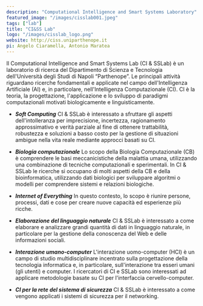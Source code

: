 ```yaml
---
description: "Computational Intelligence and Smart Systems Laboratory"
featured_image: "/images/cisslab001.jpeg"
tags: ["lab"]
title: "CI&SS Lab"
logo: "/images/cisslab_logo.png"
website: http://ciss.uniparthenope.it
pi: Angelo Ciaramella, Antonio Maratea
---
```


Il Computational Intelligence and Smart Systems Lab (CI & SSLab) è un laboratorio di ricerca del Dipartimento di Scienza e Tecnologia dell'Università degli Studi di Napoli “Parthenope”.
Le principali attività riguardano ricerche fondamentali e applicate nel campo dell'Intelligenza Artificiale (AI) e, in particolare, nell'Intelligenza Computazionale (CI).
CI è la teoria, la progettazione, l'applicazione e lo sviluppo di paradigmi computazionali motivati biologicamente e linguisticamente.

* **_Soft Computing_**
CI & SSLab è interessato a sfruttare gli aspetti dell'intolleranza per imprecisione, incertezza, ragionamento approssimativo e verità parziale al fine di ottenere trattabilità, robustezza e soluzioni a basso costo per la gestione di situazioni ambigue nella vita reale mediante approcci basati su CI.

* **_Biologia computazionale_**
Lo scopo della Biologia Computazionale (CB) è comprendere le basi meccanicistiche della malattia umana, utilizzando una combinazione di tecniche computazionali e sperimentali.
In CI & SSLab le ricerche si occupano di molti aspetti della CB e della bioinformatica, utilizzando dati biologici per sviluppare algoritmi o modelli per comprendere sistemi e relazioni biologiche.

* **_Internet of Everything_**
In questo contesto, lo scopo è riunire persone, processi, dati e cose per creare nuove capacità ed esperienze più ricche.

* **_Elaborazione del linguaggio naturale_**
CI & SSLab è interessato a come elaborare e analizzare grandi quantità di dati in linguaggio naturale, in particolare per la gestione della conoscenza del Web e delle informazioni sociali.

* **_Interazione umano-computer_**
L'interazione uomo-computer (HCI) è un campo di studio multidisciplinare incentrato sulla progettazione della tecnologia informatica e, in particolare, sull'interazione tra esseri umani (gli utenti) e computer.
I ricercatori di CI e SSLab sono interessati ad applicare metodologie basate su CI per l'interfaccia cervello-computer.

* **_CI per la rete del sistema di sicurezza_**
CI & SSLab è interessato a come vengono applicati i sistemi di sicurezza per il networking.
